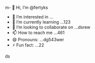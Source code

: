 m- 👋 Hi, I’m @fertyks
- 👀 I’m interested in ...
- 🌱 I’m currently learning ...123
- 💞️ I’m looking to collaborate on ...dsrew
- 📫 How to reach me ...461
- 😄 Pronouns: ...dg543wer
- ⚡ Fun fact: ...22

<!---
fertyks/fertyks is a ✨ special ✨ repository because its 123README.md` (this file) appears on your GitHub profil455e.
You can click the Preview link to take a look at your changes.f
--->
ds
